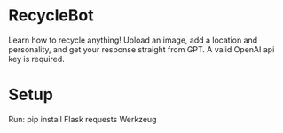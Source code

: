# RecycleBot
Learn how to recycle anything! Upload an image, add a location and personality, and get your response straight from GPT. A valid OpenAI api key is required.

# Setup
Run:
pip install Flask requests Werkzeug
